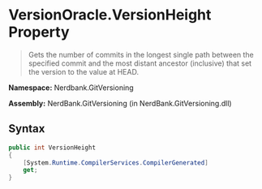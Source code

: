 # VersionOracle.VersionHeight Property
> Gets the number of commits in the longest single path between
            the specified commit and the most distant ancestor (inclusive)
            that set the version to the value at HEAD.

**Namespace:** Nerdbank.GitVersioning

**Assembly:** NerdBank.GitVersioning (in NerdBank.GitVersioning.dll)
## Syntax
~~~~csharp
public int VersionHeight
{
	[System.Runtime.CompilerServices.CompilerGenerated]
	get;
}
~~~~
